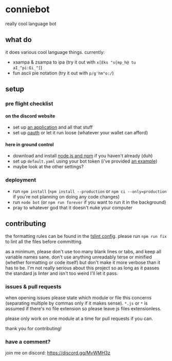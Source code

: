# conniebot

really cool language bot

## what do

it does various cool language things. currently:

- xsampa & zsampa to ipa (try it out with `x[Eks "s{mp_h@ tu aI_^pi:Ei_^]`)
- fun ascii pie notation (try it out with `p/g'hm"o:/`)

## setup

### pre flight checklist

#### on the discord website

- set up [an application][application setup] and all that stuff
- set up [oauth][oauth docs] or let it run loose (whatever your wallet can
  afford)

#### here in ground control

- download and install [node.js and npm](https://nodejs.org/) if you haven't
  already (duh)
- set up `default.yaml` using your bot token (i've provided
  [an example](./config/default-example.yaml))
- maybe look at the other settings?

### deployment

- run `npm install` (`npm install --production` or `npm ci --only=production`
  if you're not planning on doing any code changes)
- run `node bot` (or `npm run forever` if you want to run it in the background)
- pray to whatever god that it doesn't nuke your computer

## contributing

the formatting rules can be found in the [tslint config](./tslint.json). please
run `npm run fix` to lint all the files before committing.

as a minimum, please don't use too many blank lines or tabs, and keep all
variable names sane. don't use anything unreadably terse or minified (whether
formatting or code itself) but don't make it more verbose than it has to be.
I'm not really serious about this project so as long as it passes the standard
js linter and isn't too weird I'll let it pass.

### issues & pull requests

when opening issues please state which module or file this concerns (separating
multiple by commas only if it makes sense). `*.js` or `*` is assumed if there's
no file extension so please leave js files extensionless.

please only work on one module at a time for pull requests if you can.

thank you for contributing!

### have a comment?

join me on discord: https://discord.gg/MvWMH3z

[application setup]: https://github.com/reactiflux/discord-irc/wiki/Creating-a-discord-bot-&-getting-a-token
[oauth docs]: https://discordapp.com/developers/tools/oauth2-url-generator
